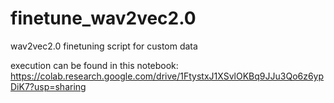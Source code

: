 # finetune_wav2vec2.0
wav2vec2.0 finetuning script for custom data


execution can be found in this notebook: https://colab.research.google.com/drive/1FtystxJ1XSvlOKBq9JJu3Qo6z6ypDiK7?usp=sharing